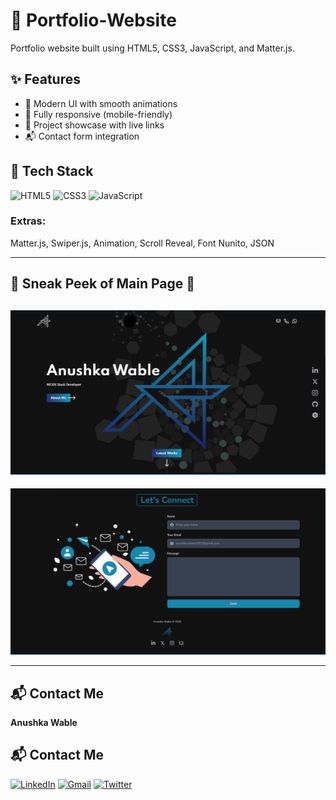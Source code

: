 # 🌟 Portfolio-Website  

Portfolio website built using HTML5, CSS3, JavaScript, and Matter.js.

## ✨ Features
- 🎨 Modern UI with smooth animations
- 📱 Fully responsive (mobile-friendly)
- 💼 Project showcase with live links
- 📬 Contact form integration


## 📌 Tech Stack

![HTML5](https://img.shields.io/badge/HTML5-E34F26?style=for-the-badge&logo=html5&logoColor=white)
![CSS3](https://img.shields.io/badge/CSS3-1572B6?style=for-the-badge&logo=css3&logoColor=white)
![JavaScript](https://img.shields.io/badge/JavaScript-F7DF1E?style=for-the-badge&logo=javascript&logoColor=black)


### Extras:
Matter.js, Swiper.js, Animation, Scroll Reveal, Font Nunito, JSON

---

## 📌 Sneak Peek of Main Page 🙈

![Screenshot of Portfolio](assets/screenshot-main.png)
----
![Screenshot of Portfolio](assets/let.png)

---

## 📬 Contact Me
**Anushka Wable**  
## 📬 Contact Me
[![LinkedIn](https://img.shields.io/badge/LinkedIn-0A66C2?style=for-the-badge&logo=linkedin&logoColor=white)](https://www.linkedin.com/in/anushka-wable-245256232/)
[![Gmail](https://img.shields.io/badge/Email-D14836?style=for-the-badge&logo=gmail&logoColor=white)](mailto:anushka.wable2002@gmail.com)
[![Twitter](https://img.shields.io/badge/Twitter-000000?style=for-the-badge&logo=x&logoColor=white)](https://x.com/Anushks361472)

